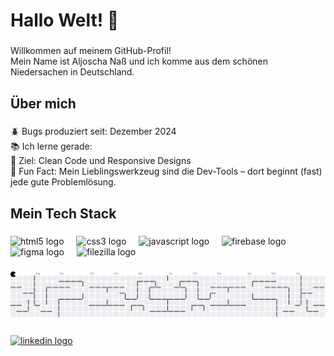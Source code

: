 <h1 align="left">Hallo Welt! 👋</h1>

###

<p align="left">Willkommen auf meinem GitHub-Profil! <br>Mein Name ist Aljoscha Naß und ich komme aus dem schönen Niedersachen in Deutschland.</p>

###

<h2 align="left">Über mich</h2>

###

<p align="left">🪲 Bugs produziert seit: Dezember 2024<br>📚 Ich lerne gerade: <br>🎯 Ziel: Clean Code und Responsive Designs<br>🎲 Fun Fact: Mein Lieblingswerkzeug sind die Dev-Tools – dort beginnt (fast) jede gute Problemlösung.</p>

###

<h2 align="left">Mein Tech Stack</h2>

###

<div align="left">
  <img src="https://cdn.jsdelivr.net/gh/devicons/devicon/icons/html5/html5-original.svg" height="40" alt="html5 logo"  />
  <img width="12" />
  <img src="https://cdn.jsdelivr.net/gh/devicons/devicon/icons/css3/css3-original.svg" height="40" alt="css3 logo"  />
  <img width="12" />
  <img src="https://cdn.jsdelivr.net/gh/devicons/devicon/icons/javascript/javascript-original.svg" height="40" alt="javascript logo"  />
  <img width="12" />
  <img src="https://cdn.jsdelivr.net/gh/devicons/devicon/icons/firebase/firebase-plain.svg" height="40" alt="firebase logo"  />
  <img width="12" />
  <img src="https://cdn.jsdelivr.net/gh/devicons/devicon/icons/figma/figma-original.svg" height="40" alt="figma logo"  />
  <img width="12" />
  <img src="https://cdn.jsdelivr.net/gh/devicons/devicon/icons/filezilla/filezilla-plain.svg" height="40" alt="filezilla logo"  />
</div>

###

<picture>
  <source media="(prefers-color-scheme: dark)" srcset="https://raw.githubusercontent.com/AljoschaNass/AljoschaNass/output/pacman-contribution-graph-dark.svg">
  <source media="(prefers-color-scheme: light)" srcset="https://raw.githubusercontent.com/AljoschaNass/AljoschaNass/output/pacman-contribution-graph.svg">
  <img alt="pacman contribution graph" src="https://raw.githubusercontent.com/AljoschaNass/AljoschaNass/output/pacman-contribution-graph.svg">
</picture>

###

<div align="left">
  <a href="https://www.linkedin.com/in/aljoscha-nass/" target="_blank">
    <img src="https://raw.githubusercontent.com/maurodesouza/profile-readme-generator/master/src/assets/icons/social/linkedin/default.svg" width="52" height="40" alt="linkedin logo"  />
  </a>
</div>

###
